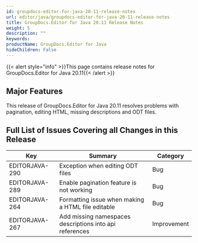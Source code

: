 ```yaml
---
id: groupdocs-editor-for-java-20-11-release-notes
url: editor/java/groupdocs-editor-for-java-20-11-release-notes
title: GroupDocs.Editor for Java 20.11 Release Notes
weight: 5
description: ""
keywords: 
productName: GroupDocs.Editor for Java
hideChildren: False
---
```

{{< alert style="info" >}}This page contains release notes for GroupDocs.Editor for Java 20.11{{< /alert >}}

## Major Features

This release of GroupDocs.Editor for Java 20.11 resolves problems with pagination, editing HTML, missing descriptions and ODT files.


## Full List of Issues Covering all Changes in this Release

| Key | Summary | Category |
| --- | --- | --- |
| EDITORJAVA-290 | Exception when editing ODT files | Bug |
| EDITORJAVA-289 | Enable pagination feature is not working | Bug |
| EDITORJAVA-264 | Formatting issue when making a HTML file editable | Bug |
| EDITORJAVA-267 | Add missing namespaces descriptions into api references | Improvement |
